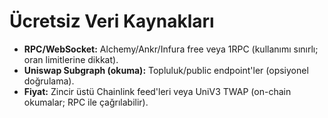 # Ücretsiz Veri Kaynakları

- **RPC/WebSocket:** Alchemy/Ankr/Infura free veya 1RPC (kullanımı sınırlı; oran limitlerine dikkat).
- **Uniswap Subgraph (okuma):** Topluluk/public endpoint'ler (opsiyonel doğrulama).
- **Fiyat:** Zincir üstü Chainlink feed'leri veya UniV3 TWAP (on-chain okumalar; RPC ile çağrılabilir).

